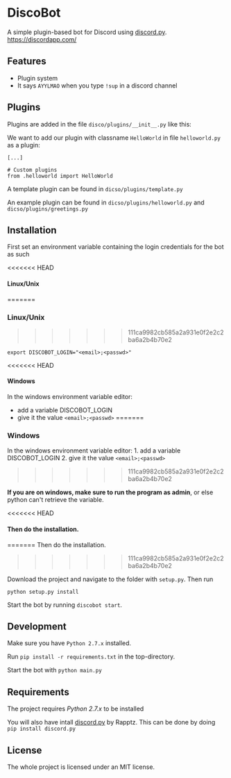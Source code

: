 # DiscoBot

A simple plugin-based bot for Discord using [discord.py](https://github.com/Rapptz/discord.py). https://discordapp.com/

Features
--------
- Plugin system
- It says `AYYLMAO` when you type `!sup` in a discord channel

Plugins
-------

Plugins are added in the file `disco/plugins/__init__.py` like this:

We want to add our plugin with classname `HelloWorld` in file `helloworld.py` as a plugin:

```
[...]

# Custom plugins
from .helloworld import HelloWorld

```

A template plugin can be found in `dicso/plugins/template.py`

An example plugin can be found in `dicso/plugins/helloworld.py` and `dicso/plugins/greetings.py`

Installation
------------

First set an environment variable containing the login credentials for the bot as such

<<<<<<< HEAD
#### Linux/Unix
=======
### Linux/Unix
>>>>>>> 111ca9982cb585a2a931e0f2e2c2ba6a2b4b70e2
```
export DISCOBOT_LOGIN="<email>;<passwd>"
```

<<<<<<< HEAD
#### Windows

In the windows environment variable editor:
- add a variable DISCOBOT_LOGIN
- give it the value `<email>;<passwd>`
=======
### Windows

In the windows environment variable editor:
	1. add a variable DISCOBOT_LOGIN
	2. give it the value `<email>;<passwd>`
>>>>>>> 111ca9982cb585a2a931e0f2e2c2ba6a2b4b70e2

**If you are on windows, make sure to run the program as admin**, or else python
can't retrieve the variable.

<<<<<<< HEAD
#### Then do the installation.
=======
Then do the installation.
>>>>>>> 111ca9982cb585a2a931e0f2e2c2ba6a2b4b70e2

Download the project and navigate to the folder with `setup.py`. Then run 

```
python setup.py install
```

Start the bot by running `discobot start`.

Development
-----------
Make sure you have `Python 2.7.x` installed.

Run `pip install -r requirements.txt` in the top-directory.

Start the bot with `python main.py`

Requirements
------------
The project requires *Python 2.7.x* to be installed

You will also have intall [discord.py](https://github.com/Rapptz/discord.py) by Rapptz. This can be done by doing `pip install discord.py`

License
-------
The whole project is licensed under an MIT license.